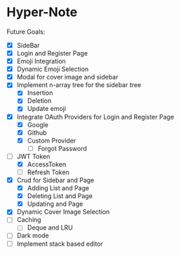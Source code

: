 # Hyper-Note

Future Goals:

- [x] SideBar
- [x] Login and Register Page
- [x] Emoji Integration
- [x] Dynamic Emoji Selection
- [x] Modal for cover image and sidebar
- [x] Implement n-array tree for the sidebar tree
    - [x] Insertion
    - [x] Deletion
    - [x] Update emoji
- [x] Integrate OAuth Providers for Login and Register Page
    - [x] Google
    - [x] Github
    - [x] Custom Provider
        - [ ] Forgot Password
- [ ] JWT Token
    - [x] AccessToken
    - [ ] Refresh Token
- [x] Crud for Sidebar and Page
    - [x] Adding List and Page 
    - [x] Deleting List and Page
    - [x] Updating and Page 
- [x] Dynamic Cover Image Selection
- [ ] Caching
    - [ ] Deque and LRU
- [ ] Dark mode
- [ ] Implement stack based editor